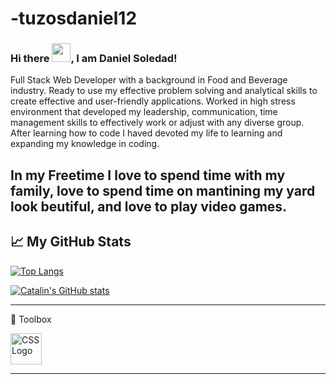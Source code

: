 # -tuzosdaniel12

### Hi there <img src="https://raw.githubusercontent.com/MartinHeinz/MartinHeinz/master/wave.gif" width="30px">, I am Daniel Soledad!

Full Stack Web Developer with a background in Food and Beverage industry. Ready to use my effective
problem solving and analytical skills to create effective and user-friendly applications. Worked in high stress
environment that developed my leadership, communication, time management skills to effectively work or
adjust with any diverse group. After learning how to code I haved devoted my life to learning and expanding my knowledge in coding.

In my Freetime I love to spend time with my family, love to spend time on mantining my yard look beutiful, and love to play video games.
--------

## &#x1f4c8; My GitHub Stats

[![Top Langs](https://github-readme-stats.vercel.app/api/top-langs/?username=tuzosdaniel12&hide=java,html,css&theme=radical)](https://github.com/anuraghazra/github-readme-stats)

[![Catalin's GitHub stats](https://github-readme-stats.vercel.app/api?username=tuzosdaniel12&theme=radical)](https://github.com/anuraghazra/github-readme-stats)

--------

🧰 Toolbox

<link rel="stylesheet" href="https://cdn.jsdelivr.net/gh/devicons/devicon@v2.12.0/devicon.min.css">
<img src="https://cdn.jsdelivr.net/gh/devicons/devicon@v2.12.0/devicon.min.css" alt="CSS Logo" width="50" height="50"/>

--------


